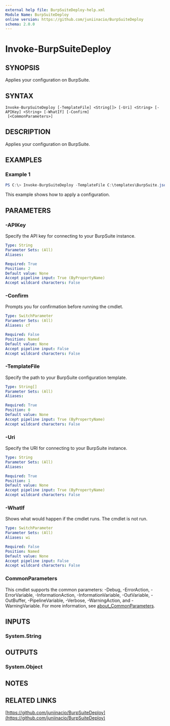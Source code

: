 ```yaml
---
external help file: BurpSuiteDeploy-help.xml
Module Name: BurpSuiteDeploy
online version: https://github.com/juniinacio/BurpSuiteDeploy
schema: 2.0.0
---
```


# Invoke-BurpSuiteDeploy

## SYNOPSIS
Applies your configuration on BurpSuite.

## SYNTAX

```
Invoke-BurpSuiteDeploy [-TemplateFile] <String[]> [-Uri] <String> [-APIKey] <String> [-WhatIf] [-Confirm]
 [<CommonParameters>]
```

## DESCRIPTION
Applies your configuration on BurpSuite.

## EXAMPLES

### Example 1
```powershell
PS C:\> Invoke-BurpSuiteDeploy -TemplateFile C:\templates\BurpSuite.json -Uri https://burpsuite.example.com  -APIkey 'MyKey'
```

This example shows how to apply a configuration.

## PARAMETERS

### -APIKey
Specify the API key for connecting to your BurpSuite instance.

```yaml
Type: String
Parameter Sets: (All)
Aliases:

Required: True
Position: 2
Default value: None
Accept pipeline input: True (ByPropertyName)
Accept wildcard characters: False
```

### -Confirm
Prompts you for confirmation before running the cmdlet.

```yaml
Type: SwitchParameter
Parameter Sets: (All)
Aliases: cf

Required: False
Position: Named
Default value: None
Accept pipeline input: False
Accept wildcard characters: False
```

### -TemplateFile
Specify the path to your BurpSuite configuration template.

```yaml
Type: String[]
Parameter Sets: (All)
Aliases:

Required: True
Position: 0
Default value: None
Accept pipeline input: True (ByPropertyName)
Accept wildcard characters: False
```

### -Uri
Specify the URI for connecting to your BurpSuite instance.

```yaml
Type: String
Parameter Sets: (All)
Aliases:

Required: True
Position: 1
Default value: None
Accept pipeline input: True (ByPropertyName)
Accept wildcard characters: False
```

### -WhatIf
Shows what would happen if the cmdlet runs.
The cmdlet is not run.

```yaml
Type: SwitchParameter
Parameter Sets: (All)
Aliases: wi

Required: False
Position: Named
Default value: None
Accept pipeline input: False
Accept wildcard characters: False
```

### CommonParameters
This cmdlet supports the common parameters: -Debug, -ErrorAction, -ErrorVariable, -InformationAction, -InformationVariable, -OutVariable, -OutBuffer, -PipelineVariable, -Verbose, -WarningAction, and -WarningVariable. For more information, see [about_CommonParameters](http://go.microsoft.com/fwlink/?LinkID=113216).

## INPUTS

### System.String

## OUTPUTS

### System.Object
## NOTES

## RELATED LINKS

[https://github.com/juniinacio/BurpSuiteDeploy](https://github.com/juniinacio/BurpSuiteDeploy)

